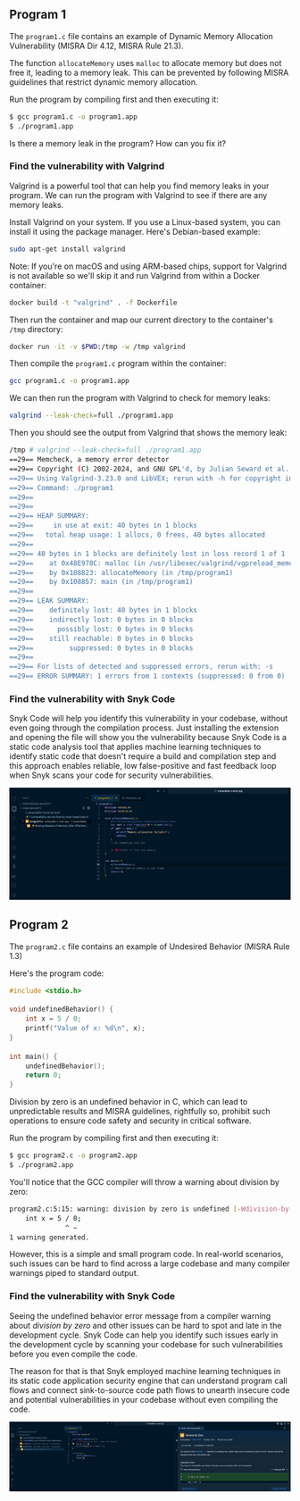 ## Program 1

The `program1.c` file contains an example of Dynamic Memory Allocation Vulnerability (MISRA Dir 4.12, MISRA Rule 21.3).

The function `allocateMemory` uses `malloc` to allocate memory but does not free it, leading to a memory leak. This can be prevented by following MISRA guidelines that restrict dynamic memory allocation.

Run the program by compiling first and then executing it:

```bash
$ gcc program1.c -o program1.app
$ ./program1.app
```

Is there a memory leak in the program? How can you fix it?

### Find the vulnerability with Valgrind

Valgrind is a powerful tool that can help you find memory leaks in your program. We can run the program with Valgrind to see if there are any memory leaks.

Install Valgrind on your system. If you use a Linux-based system, you can install it using the package manager. Here's Debian-based example:

```bash
sudo apt-get install valgrind
```

Note: If you're on macOS and using ARM-based chips, support for Valgrind is not available so we'll skip it and run Valgrind from within a Docker container:

```bash
docker build -t "valgrind" . -f Dockerfile
```

Then run the container and map our current directory to the container's `/tmp` directory:

```bash
docker run -it -v $PWD:/tmp -w /tmp valgrind
```

Then compile the `program1.c` program within the container:

```bash
gcc program1.c -o program1.app
```

We can then run the program with Valgrind to check for memory leaks:

```bash
valgrind --leak-check=full ./program1.app
```

Then you should see the output from Valgrind that shows the memory leak:

```bash
/tmp # valgrind --leak-check=full ./program1.app
==29== Memcheck, a memory error detector
==29== Copyright (C) 2002-2024, and GNU GPL'd, by Julian Seward et al.
==29== Using Valgrind-3.23.0 and LibVEX; rerun with -h for copyright info
==29== Command: ./program1
==29==
==29==
==29== HEAP SUMMARY:
==29==     in use at exit: 40 bytes in 1 blocks
==29==   total heap usage: 1 allocs, 0 frees, 40 bytes allocated
==29==
==29== 40 bytes in 1 blocks are definitely lost in loss record 1 of 1
==29==    at 0x48E978C: malloc (in /usr/libexec/valgrind/vgpreload_memcheck-arm64-linux.so)
==29==    by 0x108823: allocateMemory (in /tmp/program1)
==29==    by 0x108857: main (in /tmp/program1)
==29==
==29== LEAK SUMMARY:
==29==    definitely lost: 40 bytes in 1 blocks
==29==    indirectly lost: 0 bytes in 0 blocks
==29==      possibly lost: 0 bytes in 0 blocks
==29==    still reachable: 0 bytes in 0 blocks
==29==         suppressed: 0 bytes in 0 blocks
==29==
==29== For lists of detected and suppressed errors, rerun with: -s
==29== ERROR SUMMARY: 1 errors from 1 contexts (suppressed: 0 from 0)
```

### Find the vulnerability with Snyk Code

Snyk Code will help you identify this vulnerability in your codebase, without even going through the compilation process. Just installing the extension and opening the file will show you the vulnerability because Snyk Code is a static code analysis tool that applies machine learning techniques to identify static code that doesn't require a build and compilation step and this approach enables reliable, low false-positive and fast feedback loop when Snyk scans your code for security vulnerabilities.

![Vulnerable C program code for memory leaks](./assets/vulnerable-c-program1.png)

## Program 2

The `program2.c` file contains an example of Undesired Behavior (MISRA Rule 1.3)

Here's the program code:

```c
#include <stdio.h>

void undefinedBehavior() {
    int x = 5 / 0;
    printf("Value of x: %d\n", x);
}

int main() {
    undefinedBehavior();
    return 0;
}
```

Division by zero is an undefined behavior in C, which can lead to unpredictable results and MISRA guidelines, rightfully so, prohibit such operations to ensure code safety and security in critical software.

Run the program by compiling first and then executing it:

```bash
$ gcc program2.c -o program2.app
$ ./program2.app
```

You'll notice that the GCC compiler will throw a warning about division by zero:

```bash
program2.c:5:15: warning: division by zero is undefined [-Wdivision-by-zero]
    int x = 5 / 0;
              ^ ~
1 warning generated.
```

However, this is a simple and small program code. In real-world scenarios, such issues can be hard to find across a large codebase and many compiler warnings piped to standard output.

### Find the vulnerability with Snyk Code

Seeing the undefined behavior error message from a compiler warning about _division by zero_ and other issues can be hard to spot and late in the development cycle. Snyk Code can help you identify such issues early in the development cycle by scanning your codebase for such vulnerabilities before you even compile the code.

The reason for that is that Snyk employed machine learning techniques in its static code application security engine that can understand program call flows and connect sink-to-source code path flows to unearth insecure code and potential vulnerabilities in your codebase without even compiling the code.

![Vulnerable C program code showing undefined behavior](./assets/vulnerable-c-program2.png)
